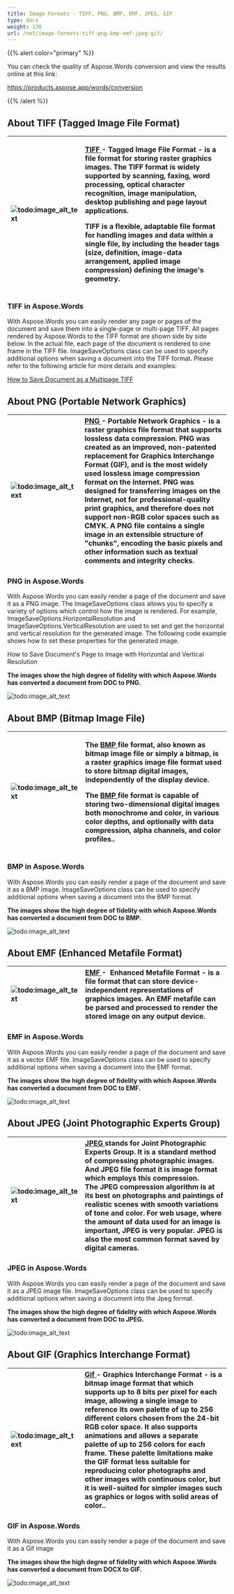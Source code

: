 ```yaml
---
title: Image Formats - TIFF, PNG, BMP, EMF, JPEG, GIF
type: docs
weight: 130
url: /net/image-formats-tiff-png-bmp-emf-jpeg-gif/
---
```


{{% alert color="primary" %}} 

You can check the quality of Aspose.Words conversion and view the results online at this link:

<https://products.aspose.app/words/conversion>

{{% /alert %}} 


## **About TIFF (Tagged Image File Format)**

|![todo:image_alt_text](image-formats-tiff-png-bmp-emf-jpeg-gif_1)|<p>[TIFF ](https://docs.fileformat.com/image/tiff/)- Tagged Image File Format - is a file format for storing raster graphics images. The TIFF format is widely supported by scanning, faxing, word processing, optical character recognition, image manipulation, desktop publishing and page layout applications.</p><p>TIFF is a flexible, adaptable file format for handling images and data within a single file, by including the header tags (size, definition, image-data arrangement, applied image compression) defining the image's geometry.</p>|
| :- | :- |
### **TIFF in Aspose.Words**
With Aspose.Words you can easily render any page or pages of the document and save them into a single-page or multi-page TIFF. All pages rendered by Aspose.Words to the TIFF format are shown side by side below. In the actual file, each page of the document is rendered to one frame in the TIFF file. ImageSaveOptions class can be used to specify additional options when saving a document into the TIFF format. Please refer to the following article for more details and examples:

[How to Save Document as a Multipage TIFF](/words/net/rendering/#rendering-howtosavedocumentasamultipagetiff)
## **About PNG (Portable Network Graphics)**

|![todo:image_alt_text](image-formats-tiff-png-bmp-emf-jpeg-gif_2)|[PNG ](https://docs.fileformat.com/image/png/)- Portable Network Graphics - is a raster graphics file format that supports lossless data compression. PNG was created as an improved, non-patented replacement for Graphics Interchange Format (GIF), and is the most widely used lossless image compression format on the Internet. PNG was designed for transferring images on the Internet, not for professional-quality print graphics, and therefore does not support non-RGB color spaces such as CMYK. A PNG file contains a single image in an extensible structure of "chunks", encoding the basic pixels and other information such as textual comments and integrity checks.|
| :- | :- |
### **PNG in Aspose.Words**
With Aspose.Words you can easily render a page of the document and save it as a PNG image. The ImageSaveOptions class allows you to specify a variety of options which control how the image is rendered. For example, ImageSaveOptions.HorizontalResolution and ImageSaveOptions.VerticalResolution are used to set and get the horizontal and vertical resolution for the generated image. The following code example shows how to set these properties for the generated image.

How to Save Document's Page to Image with Horizontal and Vertical Resolution

**The images show the high degree of fidelity with which Aspose.Words has converted a document from DOC to PNG.**

![todo:image_alt_text](image-formats-tiff-png-bmp-emf-jpeg-gif_3.png)
## **About BMP (Bitmap Image File)**

|![todo:image_alt_text](image-formats-tiff-png-bmp-emf-jpeg-gif_4)|<p>The [BMP ](https://docs.fileformat.com/image/bmp/)file format, also known as bitmap image file or simply a bitmap, is a raster graphics image file format used to store bitmap digital images, independently of the display device.</p><p>The [BMP ](https://docs.fileformat.com/image/bmp/)file format is capable of storing two-dimensional digital images both monochrome and color, in various color depths, and optionally with data compression, alpha channels, and color profiles..</p>|
| :- | :- |
### **BMP in Aspose.Words**
With Aspose.Words you can easily render a page of the document and save it as a BMP image.
ImageSaveOptions class can be used to specify additional options when saving a document into the BMP format.

**The images show the high degree of fidelity with which Aspose.Words has converted a document from DOC to BMP.**

![todo:image_alt_text](image-formats-tiff-png-bmp-emf-jpeg-gif_5.png)
## **About EMF (Enhanced Metafile Format)**

|![todo:image_alt_text](image-formats-tiff-png-bmp-emf-jpeg-gif_6)|[EMF ](https://docs.fileformat.com/image/emf/)-  Enhanced Metafile Format - is a file format that can store device-independent representations of graphics images. An EMF metafile can be parsed and processed to render the stored image on any output device.|
| :- | :- |
### **EMF in Aspose.Words**
With Aspose.Words you can easily render a page of the document and save it as a vector EMF file.
ImageSaveOptions class can be used to specify additional options when saving a document into the EMF format.

**The images show the high degree of fidelity with which Aspose.Words has converted a document from DOC to EMF.**

![todo:image_alt_text](image-formats-tiff-png-bmp-emf-jpeg-gif_7.png)
## **About JPEG (Joint Photographic Experts Group)**

|![todo:image_alt_text](image-formats-tiff-png-bmp-emf-jpeg-gif_8)|[JPEG ](https://docs.fileformat.com/image/jpeg/)stands for Joint Photographic Experts Group. It is a standard method of compressing photographic images. And JPEG file format it is image format which employs this compression.<br>The JPEG compression algorithm is at its best on photographs and paintings of realistic scenes with smooth variations of tone and color. For web usage, where the amount of data used for an image is important, JPEG is very popular. JPEG is also the most common format saved by digital cameras.|
| :- | :- |
### **JPEG in Aspose.Words**
With Aspose.Words you can easily render a page of the document and save it as a JPEG image file.
ImageSaveOptions class can be used to specify additional options when saving a document into the Jpeg format.

**The images show the high degree of fidelity with which Aspose.Words has converted a document from DOC to JPEG.**

![todo:image_alt_text](image-formats-tiff-png-bmp-emf-jpeg-gif_9.png)
## **About GIF (Graphics Interchange Format)**

|![todo:image_alt_text](image-formats-tiff-png-bmp-emf-jpeg-gif_10)|[Gif ](https://docs.fileformat.com/image/gif/)- Graphics Interchange Format - is a bitmap image format that which supports up to 8 bits per pixel for each image, allowing a single image to reference its own palette of up to 256 different colors chosen from the 24-bit RGB color space. It also supports animations and allows a separate palette of up to 256 colors for each frame. These palette limitations make the GIF format less suitable for reproducing color photographs and other images with continuous color, but it is well-suited for simpler images such as graphics or logos with solid areas of color..|
| :- | :- |
### **GIF in Aspose.Words**
With Aspose.Words you can easily render a page of the document and save it as a Gif image

**The images show the high degree of fidelity with which Aspose.Words has converted a document from DOCX to GIF.**

![todo:image_alt_text](image-formats-tiff-png-bmp-emf-jpeg-gif_11.png)


